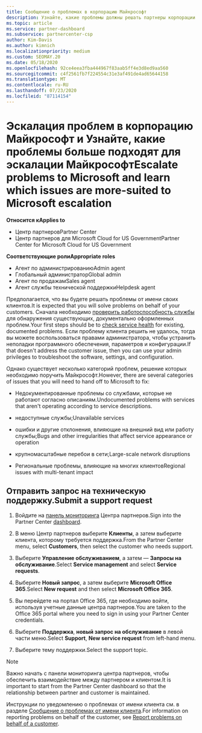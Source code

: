 ```yaml
---
title: Сообщение о проблемах в корпорацию Майкрософт
description: Узнайте, какие проблемы должны решать партнеры корпорации Майкрософт для своих клиентов и какие проблемы может потребоваться передать корпорации Майкрософт.
ms.topic: article
ms.service: partner-dashboard
ms.subservice: partnercenter-csp
author: Kim-Davis
ms.author: kimnich
ms.localizationpriority: medium
ms.custom: SEOMAY.20
ms.date: 05/18/2020
ms.openlocfilehash: 92ce4eea3fba444967f83aab5ff4e3d8ed9aa560
ms.sourcegitcommit: c4f2561fb7f224554c31e3af491de4ad65644158
ms.translationtype: MT
ms.contentlocale: ru-RU
ms.lasthandoff: 07/23/2020
ms.locfileid: "87114154"
---
```

# <a name="escalate-problems-to-microsoft-and-learn-which-issues-are-more-suited-to-microsoft-escalation"></a><span data-ttu-id="af958-103">Эскалация проблем в корпорацию Майкрософт и Узнайте, какие проблемы больше подходят для эскалации Майкрософт</span><span class="sxs-lookup"><span data-stu-id="af958-103">Escalate problems to Microsoft and learn which issues are more-suited to Microsoft escalation</span></span>  

<span data-ttu-id="af958-104">**Относится к**</span><span class="sxs-lookup"><span data-stu-id="af958-104">**Applies to**</span></span>

- <span data-ttu-id="af958-105">Центр партнеров</span><span class="sxs-lookup"><span data-stu-id="af958-105">Partner Center</span></span>
- <span data-ttu-id="af958-106">Центр партнеров для Microsoft Cloud for US Government</span><span class="sxs-lookup"><span data-stu-id="af958-106">Partner Center for Microsoft Cloud for US Government</span></span>

<span data-ttu-id="af958-107">**Соответствующие роли**</span><span class="sxs-lookup"><span data-stu-id="af958-107">**Appropriate roles**</span></span>

- <span data-ttu-id="af958-108">Агент по администрированию</span><span class="sxs-lookup"><span data-stu-id="af958-108">Admin agent</span></span>
- <span data-ttu-id="af958-109">Глобальный администратор</span><span class="sxs-lookup"><span data-stu-id="af958-109">Global admin</span></span>
- <span data-ttu-id="af958-110">Агент по продажам</span><span class="sxs-lookup"><span data-stu-id="af958-110">Sales agent</span></span>
- <span data-ttu-id="af958-111">Агент службы технической поддержки</span><span class="sxs-lookup"><span data-stu-id="af958-111">Helpdesk agent</span></span>

<span data-ttu-id="af958-112">Предполагается, что вы будете решать проблемы от имени своих клиентов.</span><span class="sxs-lookup"><span data-stu-id="af958-112">It is expected that you will solve problems on behalf of your customers.</span></span> <span data-ttu-id="af958-113">Сначала необходимо [проверить работоспособность службы](check-service-health.md) для обнаружения существующих, документально оформленных проблем.</span><span class="sxs-lookup"><span data-stu-id="af958-113">Your first steps should be to [check service health](check-service-health.md) for existing, documented problems.</span></span> <span data-ttu-id="af958-114">Если проблему клиента решить не удалось, тогда вы можете воспользоваться правами администратора, чтобы устранить неполадки программного обеспечения, параметров и конфигурации.</span><span class="sxs-lookup"><span data-stu-id="af958-114">If that doesn't address the customer issue, then you can use your admin privileges to troubleshoot the software, settings, and configuration.</span></span>

<span data-ttu-id="af958-115">Однако существует несколько категорий проблем, решение которых необходимо поручить Майкрософт.</span><span class="sxs-lookup"><span data-stu-id="af958-115">However, there are several categories of issues that you will need to hand off to Microsoft to fix:</span></span>

- <span data-ttu-id="af958-116">Недокументированные проблемы со службами, которые не работают согласно описаниям.</span><span class="sxs-lookup"><span data-stu-id="af958-116">Undocumented problems with services that aren't operating according to service descriptions.</span></span>

- <span data-ttu-id="af958-117">недоступные службы;</span><span class="sxs-lookup"><span data-stu-id="af958-117">Unavailable services</span></span>

- <span data-ttu-id="af958-118">ошибки и другие отклонения, влияющие на внешний вид или работу службы;</span><span class="sxs-lookup"><span data-stu-id="af958-118">Bugs and other irregularities that affect service appearance or operation</span></span>

- <span data-ttu-id="af958-119">крупномасштабные перебои в сети;</span><span class="sxs-lookup"><span data-stu-id="af958-119">Large-scale network disruptions</span></span>

- <span data-ttu-id="af958-120">Региональные проблемы, влияющие на многих клиентов</span><span class="sxs-lookup"><span data-stu-id="af958-120">Regional issues with multi-tenant impact</span></span>

## <a name="submit-a-support-request"></a><span data-ttu-id="af958-121">Отправить запрос на техническую поддержку.</span><span class="sxs-lookup"><span data-stu-id="af958-121">Submit a support request</span></span>

1. <span data-ttu-id="af958-122">Войдите на [панель мониторинга](https://partner.microsoft.com/dashboard) Центра партнеров.</span><span class="sxs-lookup"><span data-stu-id="af958-122">Sign into the Partner Center [dashboard](https://partner.microsoft.com/dashboard).</span></span>

2. <span data-ttu-id="af958-123">В меню Центр партнеров выберите **Клиенты**, а затем выберите клиента, которому требуется поддержка.</span><span class="sxs-lookup"><span data-stu-id="af958-123">From the Partner Center menu, select **Customers**, then select the customer who needs support.</span></span>

3. <span data-ttu-id="af958-124">Выберите **Управление обслуживанием**, а затем — **Запросы на обслуживание**.</span><span class="sxs-lookup"><span data-stu-id="af958-124">Select **Service management** and select **Service requests**.</span></span>

4. <span data-ttu-id="af958-125">Выберите **Новый запрос**, а затем выберите **Microsoft Office 365**.</span><span class="sxs-lookup"><span data-stu-id="af958-125">Select **New request** and then select **Microsoft Office 365**.</span></span>

5. <span data-ttu-id="af958-126">Вы перейдете на портал Office 365, где необходимо войти, используя учетные данные центра партнеров.</span><span class="sxs-lookup"><span data-stu-id="af958-126">You are taken to the Office 365 portal where you need to sign in using your Partner Center credentials.</span></span>

6. <span data-ttu-id="af958-127">Выберите **Поддержка**, **новый запрос на обслуживание** в левой части меню.</span><span class="sxs-lookup"><span data-stu-id="af958-127">Select **Support**, **New service request** from left-hand menu.</span></span>

7. <span data-ttu-id="af958-128">Выберите тему поддержки.</span><span class="sxs-lookup"><span data-stu-id="af958-128">Select the support topic.</span></span>

>[!NOTE]
><span data-ttu-id="af958-129">Важно начать с панели мониторинга центра партнеров, чтобы обеспечить взаимодействие между партнером и клиентом.</span><span class="sxs-lookup"><span data-stu-id="af958-129">It is important to start from the Partner Center dashboard so that the relationship between partner and customer is maintained.</span></span> 

<span data-ttu-id="af958-130">Инструкции по уведомлению о проблемах от имени клиента см. в разделе [Сообщение о проблемах от имени клиента](report-problems-on-behalf-of-a-customer.md).</span><span class="sxs-lookup"><span data-stu-id="af958-130">For information on reporting problems on behalf of the customer, see [Report problems on behalf of a customer](report-problems-on-behalf-of-a-customer.md).</span></span>

